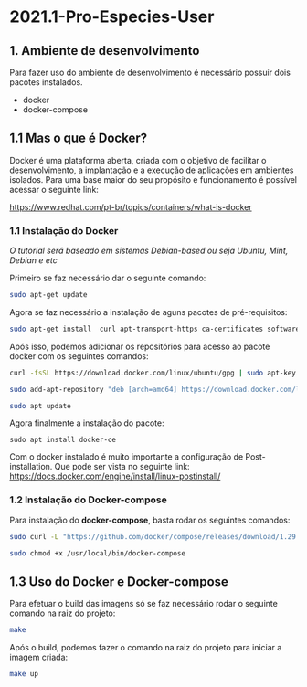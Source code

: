 # 2021.1-Pro-Especies-User

## 1. Ambiente de desenvolvimento
Para fazer uso do ambiente de desenvolvimento é necessário possuir dois pacotes instalados.
* docker
* docker-compose

## 1.1 Mas o que é Docker?
Docker é uma plataforma aberta, criada com o objetivo de facilitar o desenvolvimento, a implantação e a execução de aplicações em ambientes isolados. Para uma base maior do seu propósito e funcionamento é possível acessar o seguinte link:

https://www.redhat.com/pt-br/topics/containers/what-is-docker

### 1.1 Instalação do Docker
*O tutorial será baseado em sistemas Debian-based ou seja Ubuntu, Mint, Debian e etc*

Primeiro se faz necessário dar o seguinte comando:

```bash
sudo apt-get update
```

Agora se faz necessário a instalação de aguns pacotes de pré-requisitos:

```bash
sudo apt-get install  curl apt-transport-https ca-certificates software-properties-common
```

Após isso, podemos adicionar os repositórios para acesso ao pacote docker com os seguintes comandos:

```bash
curl -fsSL https://download.docker.com/linux/ubuntu/gpg | sudo apt-key add -
```

```bash
sudo add-apt-repository "deb [arch=amd64] https://download.docker.com/linux/ubuntu $(lsb_release -cs) stable"
```

```bash
sudo apt update
```

Agora finalmente a instalação do pacote:

```
sudo apt install docker-ce
```

Com o docker instalado é muito importante a configuração de Post-installation. Que pode ser vista no seguinte link:
https://docs.docker.com/engine/install/linux-postinstall/

### 1.2 Instalação do Docker-compose

Para instalação do **docker-compose**, basta rodar os seguintes comandos:

```bash
sudo curl -L "https://github.com/docker/compose/releases/download/1.29.2/docker-compose-$(uname -s)-$(uname -m)" -o /usr/local/bin/docker-compose
```

```bash
sudo chmod +x /usr/local/bin/docker-compose
```


## 1.3 Uso do Docker e Docker-compose
Para efetuar o build das imagens só se faz necessário rodar o seguinte comando na raiz do projeto:

```bash
make
```

Após o build, podemos fazer o comando na raiz do projeto para iniciar a imagem criada:
```bash
make up
```
